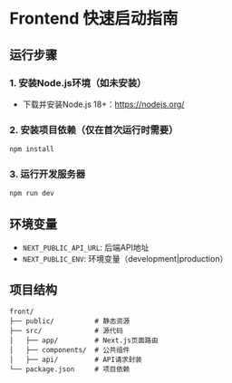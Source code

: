 # Frontend 快速启动指南

## 运行步骤

### 1. 安装Node.js环境（如未安装）
- 下载并安装Node.js 18+：https://nodejs.org/

### 2. 安装项目依赖（仅在首次运行时需要）
```bash
npm install
```

### 3. 运行开发服务器
```bash
npm run dev
```

## 环境变量
- `NEXT_PUBLIC_API_URL`: 后端API地址
- `NEXT_PUBLIC_ENV`: 环境变量（development|production）

## 项目结构
```
front/
├── public/          # 静态资源
├── src/             # 源代码
│   ├── app/         # Next.js页面路由
│   ├── components/  # 公共组件
│   ├── api/         # API请求封装
└── package.json     # 项目依赖
